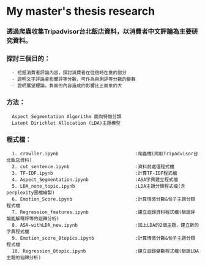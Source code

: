 
# My master's thesis research

### 透過爬蟲收集Tripadvisor台北飯店資料，以消費者中文評論為主要研究資料。

### 探討三個目的：
      - 挖掘消費者評論內容，探討消費者在住宿時在意的部分
      - 證明⽂字評論會影響評等分數，可作為與測評等分數的變數
      - 證明展望理論，負⾯的內容造成的影響比正⾯來的⼤ 
      
### 方法：
      Aspect Segmentation Algorithm 面向特徵分類
      Latent Dirichlet Allocation (LDA)主題模型
      
      
### 程式檔：
      1. crawller.ipynb                            :爬蟲檔(爬取Tripadvisor台北飯店資料)
      2. cut_sentence.ipynb                        :資料前處理程式檔 
      3. TF-IDF.ipynb                              :計算TF-IDF程式檔 
      4. Aspect_Segmentation.ipynb                 :ASA字典建立程式檔
      5. LDA_none_topic.ipynb                      :LDA主題分類程式檔(含perplexity圖檔繪製)
      6. Emotion_Score.ipynb                       :計算情感分數&句子主題分類程式檔
      7. Regression_features.ipynb                 :建立迴歸資料程式檔(驗證評論能解釋評等的迴歸分析)
      8. ASA-withLDA_new.ipynb                     :加上LDA的2個主題，建立新的字典程式檔
      9. Emotion_score_8topics.ipynb               :計算情感分數&句子主題分類程式檔
      10. Regression_8topic.ipynb                  :建立迴歸變數程式檔(驗證LDA主題的迴歸分析)
